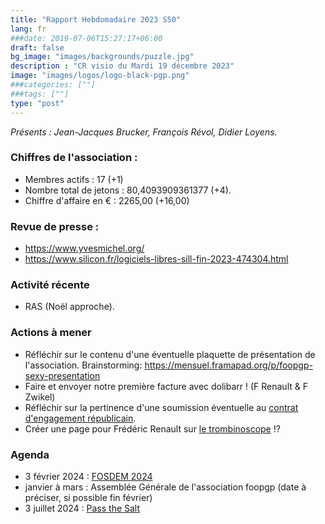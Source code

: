 ```yaml
---
title: "Rapport Hebdomadaire 2023 S50"
lang: fr
###date: 2019-07-06T15:27:17+06:00
draft: false
bg_image: "images/backgrounds/puzzle.jpg"
description : "CR visio du Mardi 19 décembre 2023"
image: "images/logos/logo-black-pgp.png"
###categories: [""]
###tags: [""]
type: "post"
---
```


*Présents : Jean-Jacques Brucker, François Révol, Didier Loyens.*


### Chiffres de l'association :

* Membres actifs : 17 (+1)
* Nombre total de jetons : 80,4093909361377 (+4).
* Chiffre d'affaire en € : 2265,00 (+16,00)

### Revue de presse :

* https://www.yvesmichel.org/
* https://www.silicon.fr/logiciels-libres-sill-fin-2023-474304.html

### Activité récente

* RAS (Noël approche).

### Actions à mener

* Réfléchir sur le contenu d'une éventuelle plaquette de présentation de l'association. Brainstorming: https://mensuel.framapad.org/p/foopgp-sexy-presentation
* Faire et envoyer notre première facture avec dolibarr ! (F Renault & F Zwikel)
* Réfléchir sur la pertinence d'une soumission éventuelle au [contrat d'engagement républicain](https://www.associations.gouv.fr/le-contrat-d-engagement-republicain-le-guide-pratique.html).
* Créer une page pour Frédéric Renault sur [le trombinoscope](https://foopgp.org/fr/author/) !?

### Agenda

* 3 février 2024 : [FOSDEM 2024](https://fosdem.org/2024/)
* janvier à mars : Assemblée Générale de l'association foopgp (date à préciser, si possible fin février)
* 3 juillet 2024 : [Pass the Salt](https://2024.pass-the-salt.org)
